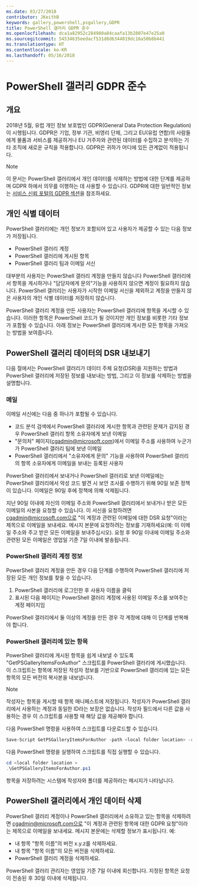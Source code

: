 ```yaml
---
ms.date: 03/27/2018
contributor: JKeithB
keywords: gallery,powershell,psgallery,GDPR
title: PowerShell 갤러리 GDPR 준수
ms.openlocfilehash: dca1a82952c284980a84caafa13b2807e47e25a0
ms.sourcegitcommit: 54534635eedacf531d8d6344019dc16a50b8b441
ms.translationtype: HT
ms.contentlocale: ko-KR
ms.lasthandoff: 05/16/2018
---
```

# <a name="powershell-gallery-gdpr-compliance"></a>PowerShell 갤러리 GDPR 준수

## <a name="overview"></a>개요

2018년 5월, 유럽 개인 정보 보호법인 GDPR(General Data Protection Regulation)이 시행됩니다.
GDPR은 기업, 정부 기관, 비영리 단체, 그리고 EU(유럽 연합)의 사람들에게 물품과 서비스를 제공하거나 EU 거주자와 관련된 데이터를 수집하고 분석하는 기타 조직에 새로운 규칙을 적용합니다.
GDPR은 귀하가 어디에 있든 관계없이 적용됩니다.

> [!NOTE]
> 이 문서는 PowerShell 갤러리에서 개인 데이터를 삭제하는 방법에 대한 단계를 제공하며 GDPR 하에서 의무를 이행하는 데 사용할 수 있습니다. GDPR에 대한 일반적인 정보는 [서비스 신뢰 포털의 GDPR 섹션](https://servicetrust.microsoft.com/ViewPage/GDPRGetStarted)을 참조하세요.

## <a name="personally-identifiable-data"></a>개인 식별 데이터

PowerShell 갤러리에는 개인 정보가 포함되어 있고 사용자가 제공할 수 있는 다음 정보가 저장됩니다.

* PowerShell 갤러리 계정
* PowerShell 갤러리에 게시된 항목
* PowerShell 갤러리 팀과 이메일 서신

대부분의 사용자는 PowerShell 갤러리 계정을 만들지 않습니다
PowerShell 갤러리에서 항목을 게시하거나 "담당자에게 문의"기능을 사용하지 않으면 계정이 필요하지 않습니다.
PowerShell 갤러리는 사용자가 시작한 이메일 서신을 제외하고 계정을 만들지 않은 사용자의 개인 식별 데이터를 저장하지 않습니다.

PowerShell 갤러리 계정을 만든 사용자는 PowerShell 갤러리에 항목을 게시할 수 있습니다.
이러한 항목은 PowerShell 코드가 될 것이지만 개인 정보를 비롯한 기타 정보가 포함될 수 있습니다.
아래 정보는 PowerShell 갤러리에 게시한 모든 항목을 가져오는 방법을 보여줍니다.

## <a name="dsr-export-of-powershell-gallery-data"></a>PowerShell 갤러리 데이터의 DSR 내보내기

다음 절에서는 PowerShell 갤러리가 데이터 주체 요청(DSR)을 지원하는 방법과 PowerShell 갤러리에 저장된 정보를 내보내는 방법, 그리고 이 정보를 삭제하는 방법을 설명합니다.

### <a name="email"></a>메일

이메일 서신에는 다음 중 하나가 포함될 수 있습니다.

* 코드 분석 검색에서 PowerShell 갤러리에 게시한 항목과 관련된 문제가 감지된 경우 PowerShell 갤러리 항목 소유자에게 보낸 이메일
* "문의처" 페이지(cgadmin@microsoft.com)에서 이메일 주소를 사용하여 누군가가 PowerShell 갤러리 팀에 보낸 이메일
* PowerShell 갤러리에서 "소유자에게 문의" 기능을 사용하여 PowerShell 갤러리의 항목 소유자에게 이메일을 보내는 등록된 사용자

PowerShell 갤러리에서 보내거나 PowerShell 갤러리로 보낸 이메일에는 PowerShell 갤러리에서 악성 코드 발견 시 보안 조사를 수행하기 위해 90일 보존 정책이 있습니다.
이메일은 90일 후에 정책에 의해 삭제됩니다.

지난 90일 이내에 자신의 이메일 주소와 PowerShell 갤러리에서 보내거나 받은 모든 이메일의 사본을 요청할 수 있습니다.
이 서신을 요청하려면 cgadmin@microsoft.com으로 "이 계정과 관련된 이메일에 대한 DSR 요청"이라는 제목으로 이메일을 보내세요.
메시지 본문에 요청하려는 정보를 기재하세요(예: 이 이메일 주소와 주고 받은 모든 이메일을 보내주십시오). 요청 후 90일 이내에 이메일 주소와 관련된 모든 이메일은 영업일 기준 7일 이내에 발송됩니다.

### <a name="powershell-gallery-account-information"></a>PowerShell 갤러리 계정 정보

PowerShell 갤러리 계정을 만든 경우 다음 단계를 수행하여 PowerShell 갤러리에 저장된 모든 개인 정보를 찾을 수 있습니다.

1. PowerShell 갤러리에 로그인한 후 사용자 이름을 클릭
2. 표시된 다음 페이지는 PowerShell 갤러리 계정에 사용된 이메일 주소를 보여주는 계정 페이지임

PowerShell 갤러리에서 둘 이상의 계정을 만든 경우 각 계정에 대해 이 단계를 반복해야 합니다.

### <a name="items-in-the-powershell-gallery"></a>PowerShell 갤러리에 있는 항목

PowerShell 갤러리에 게시된 항목을 쉽게 내보낼 수 있도록 "GetPSGalleryItemsForAuthor" 스크립트를 PowerShell 갤러리에 게시했습니다.
이 스크립트는 항목에 저장된 작성자 정보를 기반으로 PowerShell 갤러리에 있는 모든 항목의 모든 버전의 복사본을 내보냅니다.

> [!NOTE]
> 작성자는 항목을 게시할 때 항목 매니페스트에 저장됩니다.
> 작성자가 PowerShell 갤러리에서 사용하는 계정과 동일한 ID라는 보장은 없습니다.
> 작성자 필드에서 다른 값을 사용하는 경우 이 스크립트를 사용할 때 해당 값을 제공해야 합니다.

다음 PowerShell 명령을 사용하여 스크립트를 다운로드할 수 있습니다.

```powershell
Save-Script GetPSGalleryItemsForAuthor -path <local folder location> -repository psgallery
```

다음 PowerShell 명령을 실행하여 스크립트를 직접 실행할 수 있습니다.

```powershell
cd <local folder location >
.\GetPSGalleryItemsForAuthor.ps1
```

항목을 저장하려는 시스템에 작성자와 폴더를 제공하라는 메시지가 나타납니다.

## <a name="deleting-personal-data-from-the-powershell-gallery"></a>PowerShell 갤러리에서 개인 데이터 삭제

PowerShell 갤러리 계정이나 PowerShell 갤러리에서 소유하고 있는 항목을 삭제하려면 cgadmin@microsoft.com으로 "이 계정과 관련된 항목에 대한 GDPR 요청"이라는 제목으로 이메일을 보내세요.
메시지 본문에는 삭제할 정보가 표시됩니다. 예:

* 내 항목 "항목 이름"의 버전 x.y.z를 삭제하세요.
* 내 항목 "항목 이름"의 모든 버전을 삭제하세요.
* PowerShell 갤러리 계정을 삭제하세요.

PowerShell 갤러리 관리자는 영업일 기준 7일 이내에 회신합니다.
지정된 항목은 요청이 전송된 후 30일 이내에 삭제됩니다.
